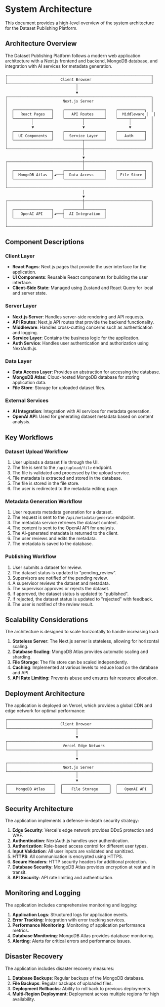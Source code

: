 # System Architecture

This document provides a high-level overview of the system architecture for the Dataset Publishing Platform.

## Architecture Overview

The Dataset Publishing Platform follows a modern web application architecture with a Next.js frontend and backend, MongoDB database, and integration with AI services for metadata generation.

```
┌─────────────────────────────────────────────────────────────────┐
│                        Client Browser                           │
└───────────────────────────────┬─────────────────────────────────┘
                                │
                                ▼
┌─────────────────────────────────────────────────────────────────┐
│                         Next.js Server                          │
│                                                                 │
│  ┌─────────────────┐    ┌──────────────────┐    ┌────────────┐  │
│  │   React Pages   │    │   API Routes     │    │  Middleware │  │
│  └────────┬────────┘    └────────┬─────────┘    └─────┬──────┘  │
│           │                      │                    │         │
│           ▼                      ▼                    ▼         │
│  ┌─────────────────┐    ┌──────────────────┐    ┌────────────┐  │
│  │  UI Components  │    │  Service Layer   │    │   Auth     │  │
│  └─────────────────┘    └────────┬─────────┘    └────────────┘  │
│                                  │                              │
└──────────────────────────────────┼──────────────────────────────┘
                                   │
                                   ▼
┌──────────────────────────────────┼──────────────────────────────┐
│                                  │                              │
│  ┌─────────────────┐    ┌────────┴─────────┐    ┌────────────┐  │
│  │  MongoDB Atlas  │◄───┤  Data Access     │    │ File Store │  │
│  └─────────────────┘    └──────────────────┘    └────────────┘  │
│                                                                 │
└─────────────────────────────────────────────────────────────────┘
                                   │
                                   ▼
┌──────────────────────────────────┼──────────────────────────────┐
│                                  │                              │
│  ┌─────────────────┐    ┌────────┴─────────┐                    │
│  │   OpenAI API    │◄───┤  AI Integration  │                    │
│  └─────────────────┘    └──────────────────┘                    │
│                                                                 │
└─────────────────────────────────────────────────────────────────┘
```

## Component Descriptions

### Client Layer

- **React Pages**: Next.js pages that provide the user interface for the application.
- **UI Components**: Reusable React components for building the user interface.
- **Client-Side State**: Managed using Zustand and React Query for local and server state.

### Server Layer

- **Next.js Server**: Handles server-side rendering and API requests.
- **API Routes**: Next.js API routes that provide the backend functionality.
- **Middleware**: Handles cross-cutting concerns such as authentication and logging.
- **Service Layer**: Contains the business logic for the application.
- **Auth Service**: Handles user authentication and authorization using NextAuth.js.

### Data Layer

- **Data Access Layer**: Provides an abstraction for accessing the database.
- **MongoDB Atlas**: Cloud-hosted MongoDB database for storing application data.
- **File Store**: Storage for uploaded dataset files.

### External Services

- **AI Integration**: Integration with AI services for metadata generation.
- **OpenAI API**: Used for generating dataset metadata based on content analysis.

## Key Workflows

### Dataset Upload Workflow

1. User uploads a dataset file through the UI.
2. The file is sent to the `/api/upload/file` endpoint.
3. The file is validated and processed by the upload service.
4. File metadata is extracted and stored in the database.
5. The file is stored in the file store.
6. The user is redirected to the metadata editing page.

### Metadata Generation Workflow

1. User requests metadata generation for a dataset.
2. The request is sent to the `/api/metadata/generate` endpoint.
3. The metadata service retrieves the dataset content.
4. The content is sent to the OpenAI API for analysis.
5. The AI-generated metadata is returned to the client.
6. The user reviews and edits the metadata.
7. The metadata is saved to the database.

### Publishing Workflow

1. User submits a dataset for review.
2. The dataset status is updated to "pending_review".
3. Supervisors are notified of the pending review.
4. A supervisor reviews the dataset and metadata.
5. The supervisor approves or rejects the dataset.
6. If approved, the dataset status is updated to "published".
7. If rejected, the dataset status is updated to "rejected" with feedback.
8. The user is notified of the review result.

## Scalability Considerations

The architecture is designed to scale horizontally to handle increasing load:

1. **Stateless Server**: The Next.js server is stateless, allowing for horizontal scaling.
2. **Database Scaling**: MongoDB Atlas provides automatic scaling and sharding.
3. **File Storage**: The file store can be scaled independently.
4. **Caching**: Implemented at various levels to reduce load on the database and API.
5. **API Rate Limiting**: Prevents abuse and ensures fair resource allocation.

## Deployment Architecture

The application is deployed on Vercel, which provides a global CDN and edge network for optimal performance:

```
┌─────────────────────────────────────────────────────────────────┐
│                        Client Browser                           │
└───────────────────────────────┬─────────────────────────────────┘
                                │
                                ▼
┌─────────────────────────────────────────────────────────────────┐
│                         Vercel Edge Network                     │
└───────────────────────────────┬─────────────────────────────────┘
                                │
                                ▼
┌─────────────────────────────────────────────────────────────────┐
│                         Next.js Server                          │
└───────────────────────────────┬─────────────────────────────────┘
                                │
                                ▼
┌─────────────────────┐  ┌─────────────────────┐  ┌───────────────┐
│    MongoDB Atlas    │  │    File Storage     │  │   OpenAI API  │
└─────────────────────┘  └─────────────────────┘  └───────────────┘
```

## Security Architecture

The application implements a defense-in-depth security strategy:

1. **Edge Security**: Vercel's edge network provides DDoS protection and WAF.
2. **Authentication**: NextAuth.js handles user authentication.
3. **Authorization**: Role-based access control for different user types.
4. **Input Validation**: All user inputs are validated and sanitized.
5. **HTTPS**: All communication is encrypted using HTTPS.
6. **Secure Headers**: HTTP security headers for additional protection.
7. **Database Security**: MongoDB Atlas provides encryption at rest and in transit.
8. **API Security**: API rate limiting and authentication.

## Monitoring and Logging

The application includes comprehensive monitoring and logging:

1. **Application Logs**: Structured logs for application events.
2. **Error Tracking**: Integration with error tracking services.
3. **Performance Monitoring**: Monitoring of application performance metrics.
4. **Database Monitoring**: MongoDB Atlas provides database monitoring.
5. **Alerting**: Alerts for critical errors and performance issues.

## Disaster Recovery

The application includes disaster recovery measures:

1. **Database Backups**: Regular backups of the MongoDB database.
2. **File Backups**: Regular backups of uploaded files.
3. **Deployment Rollbacks**: Ability to roll back to previous deployments.
4. **Multi-Region Deployment**: Deployment across multiple regions for high availability. 